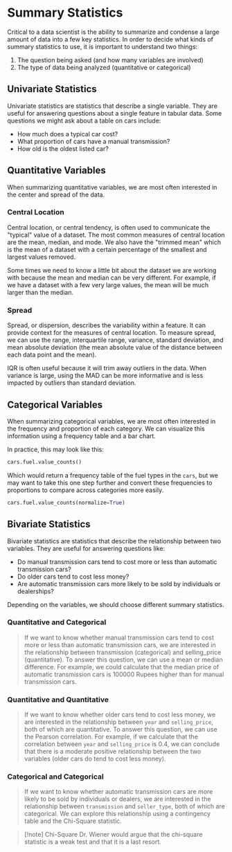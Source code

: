 # Summary Statistics

Critical to a data scientist is the ability to summarize and condense
a large amount of data into a few key statistics. In order to decide
what kinds of summary statistics to use, it is important to understand
two things:

1. The question being asked (and how many variables are involved)
2. The type of data being analyzed (quantitative or categorical)

## Univariate Statistics

Univariate statistics are statistics that describe a single variable.
They are useful for answering questions about a single feature in tabular
data. Some questions we might ask about a table on cars include:

- How much does a typical car cost?
- What proportion of cars have a manual transmission?
- How old is the oldest listed car?

## Quantitative Variables

When summarizing quantitative variables, we are most often interested in
the center and spread of the data.

### Central Location

Central location, or central tendency, is often used to communicate
the "typical" value of a dataset. The most common measures of central
location are the mean, median, and mode. We also have the "trimmed mean"
which is the mean of a dataset with a certain percentage of the smallest
and largest values removed.

Some times we need to know a little bit about the dataset we are working
with because the mean and median can be very different. For example, if
we have a dataset with a few very large values, the mean will be much
larger than the median.

### Spread

Spread, or dispersion, describes the variability within a feature. It
can provide context for the measures of central location. To measure
spread, we can use the range, interquartile range, variance, standard
deviation, and mean absolute deviation (the mean absolute value of the
distance between each data point and the mean).

IQR is often useful because it will trim away outliers in the data. When
variance is large, using the MAD can be more informative and is less
impacted by outliers than standard deviation.

## Categorical Variables

When summarizing categorical variables, we are most often interested in
the frequency and proportion of each category. We can visualize this
information using a frequency table and a bar chart.

In practice, this may look like this:

```python
cars.fuel.value_counts()
```

Which would return a frequency table of the fuel types in the `cars`, but
we may want to take this one step further and convert these frequencies
to proportions to compare across categories more easily.

```python
cars.fuel.value_counts(normalize=True)
```

## Bivariate Statistics

Bivariate statistics are statistics that describe the relationship between
two variables. They are useful for answering questions like:

- Do manual transmission cars tend to cost more or less than automatic
  transmission cars?
- Do older cars tend to cost less money?
- Are automatic transmission cars more likely to be sold by individuals
  or dealerships?

Depending on the variables, we should choose different summary statistics.

### Quantitative and Categorical

> If we want to know whether manual transmission cars tend to cost more
or less than automatic transmission cars, we are interested in the
relationship between transmission (categorical) and selling_price
(quantitative). To answer this question, we can use a mean or median
difference. For example, we could calculate that the median price of
automatic transmission cars is 100000 Rupees higher than for manual
transmission cars.

### Quantitative and Quantitative

> If we want to know whether older cars tend to cost less money, we are
interested in the relationship between `year` and `selling_price`, both
of which are quantitative. To answer this question, we can use the Pearson
correlation. For example, if we calculate that the correlation between
`year` and `selling_price` is 0.4, we can conclude that there is a
moderate positive relationship between the two variables (older cars
do tend to cost less money).

### Categorical and Categorical

> If we want to know whether automatic transmission cars are more likely
to be sold by individuals or dealers, we are interested in the
relationship between `transmission` and `seller_type`, both of which are
categorical. We can explore this relationship using a contingency table
and the Chi-Square statistic.

> [!note] Chi-Square
> Dr. Wiener would argue that the chi-square statistic is a weak test
and that it is a last resort.
